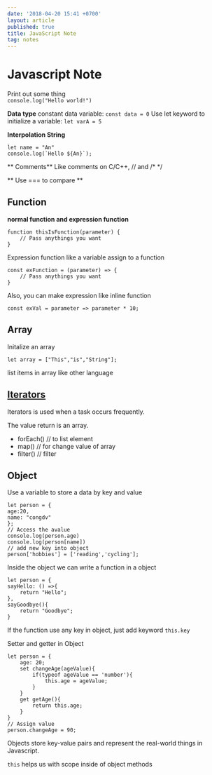 ```yaml
---
date: '2018-04-20 15:41 +0700'
layout: article
published: true
title: JavaScript Note
tag: notes
---
```

# Javascript Note

Print out some thing	
``` console.log("Hello world!") ```

**Data type**
constant data variable:
``` const data = 0 ```
Use let keyword to initialize a variable:
``` let varA = 5 ```

**Interpolation String**
```
let name = "An"
console.log(`Hello ${An}`);
```

** Comments**
Like comments on C/C++, 
// and /* */

** Use === to compare **

## Function
**normal function and expression function**
``` 
function thisIsFunction(parameter) {
	// Pass anythings you want
}
```
Expression function like a variable assign to a function
```
const exFunction = (parameter) => {
	// Pass anythings you want
}
```
Also, you can make expression like inline function
```
const exVal = parameter => parameter * 10;
```

## Array
Initalize an array

```
let array = ["This","is","String"];
```
list items in array like other language

## [Iterators](https://developer.mozilla.org/en-US/docs/Web/JavaScript/Reference/Global_Objects/Array#Iteration_methods)
Iterators is used when a task occurs frequently.

The value return is an array.
- forEach() // to list element
- map() // for change value of array
- filter() // filter
## Object
Use a variable to store a data by key and value
```
let person = {
age:20,
name: "congdv"
};
// Access the avalue
console.log(person.age)
console.log(person[name])
// add new key into object
person['hobbies'] = ['reading','cycling'];
```
Inside the object we can write a function in a object
```
let person = {
sayHello: () =>{
	return "Hello";
},
sayGoodbye(){
	return "Goodbye";
}
```
If the function use any key in object, just add keyword `this.key`

Setter and getter in Object
```
let person = {
	age: 20;
    set changeAge(ageValue){
    	if(typeof ageValue == 'number'){
        	this.age = ageValue;
        }
    }
    get getAge(){
    	return this.age;
    }
}
// Assign value
person.changeAge = 90;
```
Objects store key-value pairs and represent the real-world things in Javascript.

`this` helps us with scope inside of object methods
